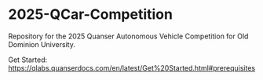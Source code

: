 # 2025-QCar-Competition
Repository for the 2025 Quanser Autonomous Vehicle Competition for Old Dominion University.

Get Started: https://qlabs.quanserdocs.com/en/latest/Get%20Started.html#prerequisites 
